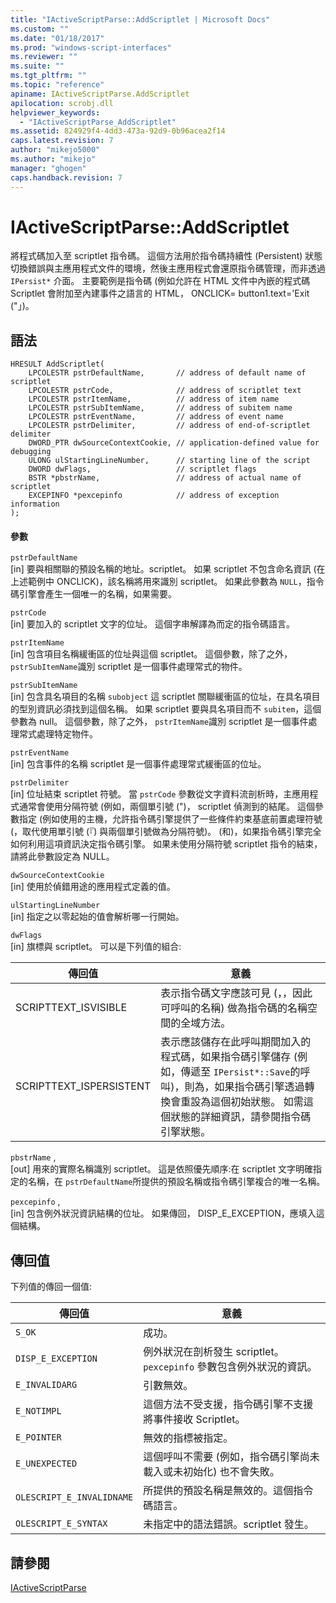 ```yaml
---
title: "IActiveScriptParse::AddScriptlet | Microsoft Docs"
ms.custom: ""
ms.date: "01/18/2017"
ms.prod: "windows-script-interfaces"
ms.reviewer: ""
ms.suite: ""
ms.tgt_pltfrm: ""
ms.topic: "reference"
apiname: IActiveScriptParse.AddScriptlet
apilocation: scrobj.dll
helpviewer_keywords: 
  - "IActiveScriptParse_AddScriptlet"
ms.assetid: 824929f4-4dd3-473a-92d9-0b96acea2f14
caps.latest.revision: 7
author: "mikejo5000"
ms.author: "mikejo"
manager: "ghogen"
caps.handback.revision: 7
---
```

# IActiveScriptParse::AddScriptlet
將程式碼加入至 scriptlet 指令碼。  這個方法用於指令碼持續性 \(Persistent\) 狀態切換錯誤與主應用程式文件的環境，然後主應用程式會還原指令碼管理，而非透過 `IPersist*` 介面。  主要範例是指令碼 \(例如允許在 HTML 文件中內嵌的程式碼 Scriptlet 會附加至內建事件之語言的 HTML， ONCLICK\= button1.text\='Exit \("」\)。  
  
## 語法  
  
```  
HRESULT AddScriptlet(  
    LPCOLESTR pstrDefaultName,       // address of default name of scriptlet  
    LPCOLESTR pstrCode,              // address of scriptlet text  
    LPCOLESTR pstrItemName,          // address of item name  
    LPCOLESTR pstrSubItemName,       // address of subitem name  
    LPCOLESTR pstrEventName,         // address of event name  
    LPCOLESTR pstrDelimiter,         // address of end-of-scriptlet delimiter  
    DWORD_PTR dwSourceContextCookie, // application-defined value for debugging  
    ULONG ulStartingLineNumber,      // starting line of the script  
    DWORD dwFlags,                   // scriptlet flags  
    BSTR *pbstrName,                 // address of actual name of scriptlet  
    EXCEPINFO *pexcepinfo            // address of exception information  
);  
```  
  
#### 參數  
 `pstrDefaultName`  
 \[in\] 要與相關聯的預設名稱的地址。scriptlet。  如果 scriptlet 不包含命名資訊 \(在上述範例中 ONCLICK\)，該名稱將用來識別 scriptlet。  如果此參數為 `NULL`，指令碼引擎會產生一個唯一的名稱，如果需要。  
  
 `pstrCode`  
 \[in\] 要加入的 scriptlet 文字的位址。  這個字串解譯為而定的指令碼語言。  
  
 `pstrItemName`  
 \[in\] 包含項目名稱緩衝區的位址與這個 scriptlet。  這個參數，除了之外， `pstrSubItemName`識別 scriptlet 是一個事件處理常式的物件。  
  
 `pstrSubItemName`  
 \[in\] 包含具名項目的名稱 `subobject` 這 scriptlet 關聯緩衝區的位址，在具名項目的型別資訊必須找到這個名稱。  如果 scriptlet 要與具名項目而不 `subitem`，這個參數為 null。  這個參數，除了之外， `pstrItemName`識別 scriptlet 是一個事件處理常式處理特定物件。  
  
 `pstrEventName`  
 \[in\] 包含事件的名稱 scriptlet 是一個事件處理常式緩衝區的位址。  
  
 `pstrDelimiter`  
 \[in\] 位址結束 scriptlet 符號。  當 `pstrCode` 參數從文字資料流剖析時，主應用程式通常會使用分隔符號 \(例如，兩個單引號 \("\)， scriptlet 偵測到的結尾。  這個參數指定 \(例如使用的主機，允許指令碼引擎提供了一些條件約束基底前置處理符號 \(，取代使用單引號 \(『\) 與兩個單引號做為分隔符號\)。  \(和\)，如果指令碼引擎完全如何利用這項資訊決定指令碼引擎。  如果未使用分隔符號 scriptlet 指令的結束，請將此參數設定為 NULL。  
  
 `dwSourceContextCookie`  
 \[in\] 使用於偵錯用途的應用程式定義的值。  
  
 `ulStartingLineNumber`  
 \[in\] 指定之以零起始的值會解析哪一行開始。  
  
 `dwFlags`  
 \[in\] 旗標與 scriptlet。  可以是下列值的組合:  
  
|傳回值|意義|  
|---------|--------|  
|SCRIPTTEXT\_ISVISIBLE|表示指令碼文字應該可見 \(，，因此可呼叫的名稱\) 做為指令碼的名稱空間的全域方法。|  
|SCRIPTTEXT\_ISPERSISTENT|表示應該儲存在此呼叫期間加入的程式碼，如果指令碼引擎儲存 \(例如，傳遞至 `IPersist*::Save`的呼叫\)，則為，如果指令碼引擎透過轉換會重設為這個初始狀態。  如需這個狀態的詳細資訊，請參閱指令碼引擎狀態。|  
  
 `pbstrName` ,  
 \[out\] 用來的實際名稱識別 scriptlet。  這是依照優先順序:在 scriptlet 文字明確指定的名稱，在 `pstrDefaultName`所提供的預設名稱或指令碼引擎複合的唯一名稱。  
  
 `pexcepinfo` ,  
 \[in\] 包含例外狀況資訊結構的位址。  如果傳回， DISP\_E\_EXCEPTION，應填入這個結構。  
  
## 傳回值  
 下列值的傳回一個值:  
  
|傳回值|意義|  
|---------|--------|  
|`S_OK`|成功。|  
|`DISP_E_EXCEPTION`|例外狀況在剖析發生 scriptlet。  `pexcepinfo` 參數包含例外狀況的資訊。|  
|`E_INVALIDARG`|引數無效。|  
|`E_NOTIMPL`|這個方法不受支援，指令碼引擎不支援將事件接收 Scriptlet。|  
|`E_POINTER`|無效的指標被指定。|  
|`E_UNEXPECTED`|這個呼叫不需要 \(例如，指令碼引擎尚未載入或未初始化\) 也不會失敗。|  
|`OLESCRIPT_E_INVALIDNAME`|所提供的預設名稱是無效的。這個指令碼語言。|  
|`OLESCRIPT_E_SYNTAX`|未指定中的語法錯誤。scriptlet 發生。|  
  
## 請參閱  
 [IActiveScriptParse](../../winscript/reference/iactivescriptparse.md)